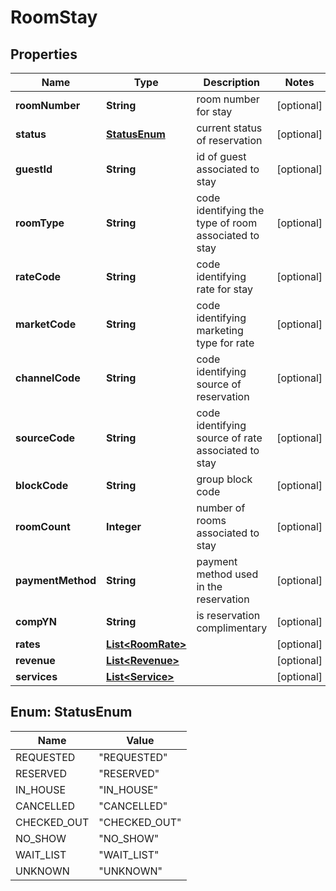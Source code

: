 
# RoomStay

## Properties
Name | Type | Description | Notes
------------ | ------------- | ------------- | -------------
**roomNumber** | **String** | room number for stay |  [optional]
**status** | [**StatusEnum**](#StatusEnum) | current status of reservation |  [optional]
**guestId** | **String** | id of guest associated to stay |  [optional]
**roomType** | **String** | code identifying the type of room associated to stay |  [optional]
**rateCode** | **String** | code identifying rate for stay |  [optional]
**marketCode** | **String** | code identifying marketing type for rate |  [optional]
**channelCode** | **String** | code identifying source of reservation |  [optional]
**sourceCode** | **String** | code identifying source of rate associated to stay |  [optional]
**blockCode** | **String** | group block code |  [optional]
**roomCount** | **Integer** | number of rooms associated to stay |  [optional]
**paymentMethod** | **String** | payment method used in the reservation |  [optional]
**compYN** | **String** | is reservation complimentary |  [optional]
**rates** | [**List&lt;RoomRate&gt;**](RoomRate.md) |  |  [optional]
**revenue** | [**List&lt;Revenue&gt;**](Revenue.md) |  |  [optional]
**services** | [**List&lt;Service&gt;**](Service.md) |  |  [optional]


<a name="StatusEnum"></a>
## Enum: StatusEnum
Name | Value
---- | -----
REQUESTED | &quot;REQUESTED&quot;
RESERVED | &quot;RESERVED&quot;
IN_HOUSE | &quot;IN_HOUSE&quot;
CANCELLED | &quot;CANCELLED&quot;
CHECKED_OUT | &quot;CHECKED_OUT&quot;
NO_SHOW | &quot;NO_SHOW&quot;
WAIT_LIST | &quot;WAIT_LIST&quot;
UNKNOWN | &quot;UNKNOWN&quot;



